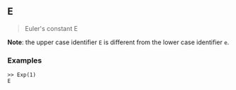 ## E 

> Euler's constant E

**Note**: the upper case identifier `E` is different from the lower case identifier `e`.
 
### Examples 
``` 
>> Exp(1)
E
```  